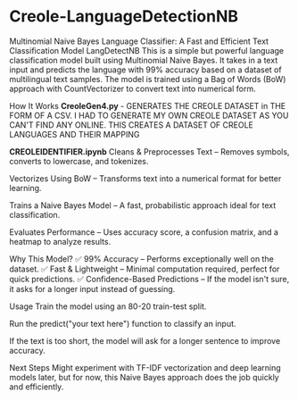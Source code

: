 # Creole-LanguageDetectionNB
Multinomial Naive Bayes Language Classifier: A Fast and Efficient Text Classification Model
LangDetectNB
This is a simple but powerful language classification model built using Multinomial Naive Bayes. It takes in a text input and predicts the language with 99% accuracy based on a dataset of multilingual text samples. The model is trained using a Bag of Words (BoW) approach with CountVectorizer to convert text into numerical form.

How It Works
**CreoleGen4.py** - GENERATES THE CREOLE DATASET in THE FORM OF A CSV. I HAD TO GENERATE MY OWN CREOLE DATASET AS YOU CAN'T FIND ANY ONLINE. THIS CREATES A DATASET OF CREOLE LANGUAGES AND THEIR MAPPING

**CREOLEIDENTIFIER.ipynb**
Cleans & Preprocesses Text – Removes symbols, converts to lowercase, and tokenizes.

Vectorizes Using BoW – Transforms text into a numerical format for better learning.

Trains a Naive Bayes Model – A fast, probabilistic approach ideal for text classification.

Evaluates Performance – Uses accuracy score, a confusion matrix, and a heatmap to analyze results.

Why This Model?
✅ 99% Accuracy – Performs exceptionally well on the dataset.
✅ Fast & Lightweight – Minimal computation required, perfect for quick predictions.
✅ Confidence-Based Predictions – If the model isn't sure, it asks for a longer input instead of guessing.

Usage
Train the model using an 80-20 train-test split.

Run the predict("your text here") function to classify an input.

If the text is too short, the model will ask for a longer sentence to improve accuracy.

Next Steps
Might experiment with TF-IDF vectorization and deep learning models later, but for now, this Naive Bayes approach does the job quickly and efficiently.
